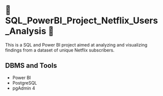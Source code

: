  # :movie_camera: SQL_PowerBI_Project_Netflix_Users_Analysis :movie_camera:
This is a SQL and Power BI project aimed at analyzing and visualizing findings from a dataset of unique Netflix subscribers.

## DBMS and Tools
- Power BI
- PostgreSQL
- pgAdmin 4
